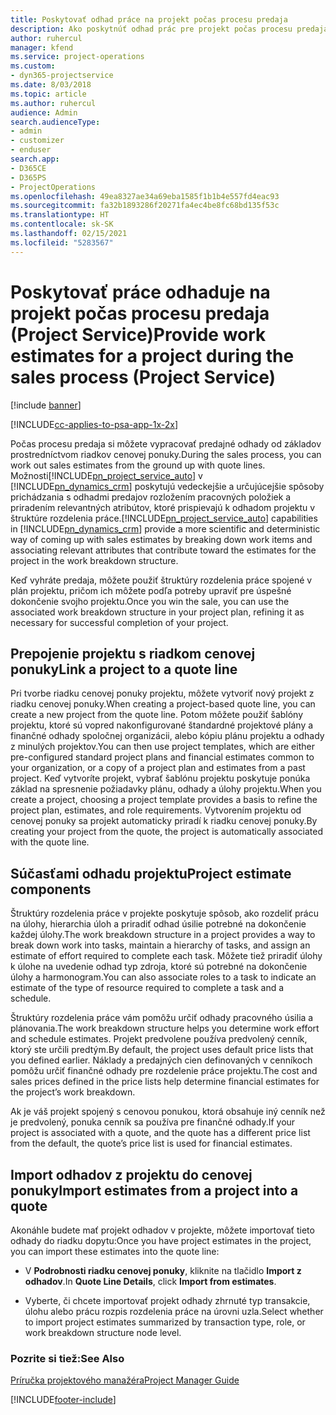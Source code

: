 ```yaml
---
title: Poskytovať odhad práce na projekt počas procesu predaja
description: Ako poskytnúť odhad prác pre projekt počas procesu predaja v Project Service
author: ruhercul
manager: kfend
ms.service: project-operations
ms.custom:
- dyn365-projectservice
ms.date: 8/03/2018
ms.topic: article
ms.author: ruhercul
audience: Admin
search.audienceType:
- admin
- customizer
- enduser
search.app:
- D365CE
- D365PS
- ProjectOperations
ms.openlocfilehash: 49ea8327ae34a69eba1585f1b1b4e557fd4eac93
ms.sourcegitcommit: fa32b1893286f20271fa4ec4be8fc68bd135f53c
ms.translationtype: HT
ms.contentlocale: sk-SK
ms.lasthandoff: 02/15/2021
ms.locfileid: "5283567"
---
```

# <a name="provide-work-estimates-for-a-project-during-the-sales-process-project-service"></a><span data-ttu-id="d9da8-103">Poskytovať práce odhaduje na projekt počas procesu predaja (Project Service)</span><span class="sxs-lookup"><span data-stu-id="d9da8-103">Provide work estimates for a project during the sales process (Project Service)</span></span>

[!include [banner](../includes/psa-now-project-operations.md)]

[!INCLUDE[cc-applies-to-psa-app-1x-2x](../includes/cc-applies-to-psa-app-1x-2x.md)]

<span data-ttu-id="d9da8-104">Počas procesu predaja si môžete vypracovať predajné odhady od základov prostredníctvom riadkov cenovej ponuky.</span><span class="sxs-lookup"><span data-stu-id="d9da8-104">During the sales process, you can work out sales estimates from the ground up with quote lines.</span></span> <span data-ttu-id="d9da8-105">Možnosti[!INCLUDE[pn_project_service_auto](../includes/pn-project-service-auto.md)] v [!INCLUDE[pn_dynamics_crm](../includes/pn-dynamics-crm.md)] poskytujú vedeckejšie a určujúcejšie spôsoby prichádzania s odhadmi predajov rozložením pracovných položiek a priradením relevantných atribútov, ktoré prispievajú k odhadom projektu v štruktúre rozdelenia práce.</span><span class="sxs-lookup"><span data-stu-id="d9da8-105">[!INCLUDE[pn_project_service_auto](../includes/pn-project-service-auto.md)] capabilities in [!INCLUDE[pn_dynamics_crm](../includes/pn-dynamics-crm.md)] provide a more scientific and deterministic way of coming up with sales estimates by breaking down work items and associating relevant attributes that contribute toward the estimates for the project in the work breakdown structure.</span></span>  
  
 <span data-ttu-id="d9da8-106">Keď vyhráte predaja, môžete použiť štruktúry rozdelenia práce spojené v plán projektu, pričom ich môžete podľa potreby upraviť pre úspešné dokončenie svojho projektu.</span><span class="sxs-lookup"><span data-stu-id="d9da8-106">Once you win the sale, you can use the associated work breakdown structure in your project plan, refining it as necessary for successful completion of your project.</span></span>  
  
## <a name="link-a-project-to-a-quote-line"></a><span data-ttu-id="d9da8-107">Prepojenie projektu s riadkom cenovej ponuky</span><span class="sxs-lookup"><span data-stu-id="d9da8-107">Link a project to a quote line</span></span>  
 <span data-ttu-id="d9da8-108">Pri tvorbe riadku cenovej ponuky projektu, môžete vytvoriť nový projekt z riadku cenovej ponuky.</span><span class="sxs-lookup"><span data-stu-id="d9da8-108">When creating a project-based quote line, you can create a new project from the quote line.</span></span> <span data-ttu-id="d9da8-109">Potom môžete použiť šablóny projektu, ktoré sú vopred nakonfigurované štandardné projektové plány a finančné odhady spoločnej organizácii, alebo kópiu plánu projektu a odhady z minulých projektov.</span><span class="sxs-lookup"><span data-stu-id="d9da8-109">You can then use project templates, which are either pre-configured standard project plans and financial estimates common to your organization, or a copy of a project plan and estimates from a past project.</span></span> <span data-ttu-id="d9da8-110">Keď vytvoríte projekt, vybrať šablónu projektu poskytuje ponúka základ na spresnenie požiadavky plánu, odhady a úlohy projektu.</span><span class="sxs-lookup"><span data-stu-id="d9da8-110">When you create a project, choosing a project template provides a basis to refine the project plan, estimates, and role requirements.</span></span> <span data-ttu-id="d9da8-111">Vytvorením projektu od cenovej ponuky sa projekt automaticky priradí k riadku cenovej ponuky.</span><span class="sxs-lookup"><span data-stu-id="d9da8-111">By creating your project from the quote, the project is automatically associated with the quote line.</span></span>  
  
## <a name="project-estimate-components"></a><span data-ttu-id="d9da8-112">Súčasťami odhadu projektu</span><span class="sxs-lookup"><span data-stu-id="d9da8-112">Project estimate components</span></span>  
 <span data-ttu-id="d9da8-113">Štruktúry rozdelenia práce v projekte poskytuje spôsob, ako rozdeliť prácu na úlohy, hierarchia úloh a priradiť odhad úsilie potrebné na dokončenie každej úlohy.</span><span class="sxs-lookup"><span data-stu-id="d9da8-113">The work breakdown structure in a project provides a way to break down work into tasks, maintain a hierarchy of tasks, and assign an estimate of effort required to complete each task.</span></span> <span data-ttu-id="d9da8-114">Môžete tiež priradiť úlohy k úlohe na uvedenie odhad typ zdroja, ktoré sú potrebné na dokončenie úlohy a harmonogram.</span><span class="sxs-lookup"><span data-stu-id="d9da8-114">You can also associate roles to a task to indicate an estimate of the type of resource required to complete a task and a schedule.</span></span>  
  
 <span data-ttu-id="d9da8-115">Štruktúry rozdelenia práce vám pomôžu určiť odhady pracovného úsilia a plánovania.</span><span class="sxs-lookup"><span data-stu-id="d9da8-115">The work breakdown structure helps you determine work effort and schedule estimates.</span></span> <span data-ttu-id="d9da8-116">Projekt predvolene používa predvolený cenník, ktorý ste určili predtým.</span><span class="sxs-lookup"><span data-stu-id="d9da8-116">By default, the project uses default price lists that you defined earlier.</span></span> <span data-ttu-id="d9da8-117">Náklady a predajných cien definovaných v cenníkoch pomôžu určiť finančné odhady pre rozdelenie práce projektu.</span><span class="sxs-lookup"><span data-stu-id="d9da8-117">The cost and sales prices defined in the price lists help determine financial estimates for the project’s work breakdown.</span></span>  
  
 <span data-ttu-id="d9da8-118">Ak je váš projekt spojený s cenovou ponukou, ktorá obsahuje iný cenník než je predvolený, ponuka cenník sa používa pre finančné odhady.</span><span class="sxs-lookup"><span data-stu-id="d9da8-118">If your project is associated with a quote, and the quote has a different price list from the default, the quote’s price list is used for financial estimates.</span></span>  
  
## <a name="import-estimates-from-a-project-into-a-quote"></a><span data-ttu-id="d9da8-119">Import odhadov z projektu do cenovej ponuky</span><span class="sxs-lookup"><span data-stu-id="d9da8-119">Import estimates from a project into a quote</span></span>  
 <span data-ttu-id="d9da8-120">Akonáhle budete mať projekt odhadov v projekte, môžete importovať tieto odhady do riadku dopytu:</span><span class="sxs-lookup"><span data-stu-id="d9da8-120">Once you have project estimates in the project, you can import these estimates into the quote line:</span></span>  
  
-   <span data-ttu-id="d9da8-121">V **Podrobnosti riadku cenovej ponuky**, kliknite na tlačidlo **Import z odhadov**.</span><span class="sxs-lookup"><span data-stu-id="d9da8-121">In **Quote Line Details**, click **Import from estimates**.</span></span> 

-   <span data-ttu-id="d9da8-122">Vyberte, či chcete importovať projekt odhady zhrnuté typ transakcie, úlohu alebo prácu rozpis rozdelenia práce na úrovni uzla.</span><span class="sxs-lookup"><span data-stu-id="d9da8-122">Select whether to import project estimates summarized by transaction type, role, or work breakdown structure node level.</span></span>  
  
### <a name="see-also"></a><span data-ttu-id="d9da8-123">Pozrite si tiež:</span><span class="sxs-lookup"><span data-stu-id="d9da8-123">See Also</span></span>  
 [<span data-ttu-id="d9da8-124">Príručka projektového manažéra</span><span class="sxs-lookup"><span data-stu-id="d9da8-124">Project Manager Guide</span></span>](../psa/project-manager-guide.md)


[!INCLUDE[footer-include](../includes/footer-banner.md)]